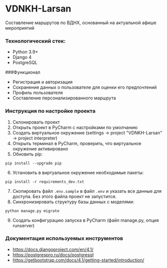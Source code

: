 # VDNKH-Larsan
Составление маршрутов по ВДНХ, основанный на актуальной афише мероприятий

### Технологический стек:
- Python 3.9+
- Django 4
- PostgreSQL

###Функционал
- Регистрация и авторизация
- Сохранение данных о пользователе для оценки его предпочтений
- Профиль пользователя
- Составление персонализированного маршрута


### Инструкция по настройке проекта
1. Склонировать проект
2. Открыть проект в PyCharm с настройками по умолчанию
3. Создать виртуальное окружение (settings -> project "VDNKH-Larsan" -> project interpreter)
4. Открыть терминал в PyCharm, проверить, что виртуальное окружение активировано
5. Обновить pip:
```commandline
pip install --upgrade pip
```
6. Установить в виртуальное окружение необходимые пакеты:
```
pip install -r requirements_dev.txt
```
7. Скопировать файл `.env.sample` в файл `.env` и указать все данные для доступа. Без этого файла проект не запустится.
8. Синхронизировать структуру базы данных с моделями:
```
python manage.py migrate
```
9. Создать конфигурацию запуска в PyCharm (файл manage.py, опция runserver)

### Документация используемых инструментов
- https://docs.djangoproject.com/en/4.1/
- https://postgrespro.ru/docs/postgresql
- https://getbootstrap.com/docs/4.1/getting-started/introduction/